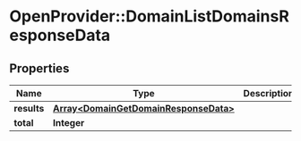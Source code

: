# OpenProvider::DomainListDomainsResponseData

## Properties
Name | Type | Description | Notes
------------ | ------------- | ------------- | -------------
**results** | [**Array&lt;DomainGetDomainResponseData&gt;**](DomainGetDomainResponseData.md) |  | [optional] 
**total** | **Integer** |  | [optional] 

